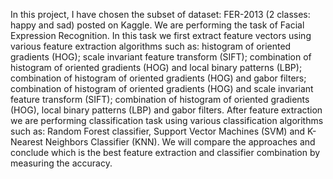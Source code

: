 In this project, I have chosen the subset of dataset: FER-2013 (2 classes: happy and sad) 
posted on Kaggle. We are performing the task of Facial Expression Recognition. In this task we first 
extract feature vectors using various feature extraction algorithms such as: histogram of oriented 
gradients (HOG); scale invariant feature transform (SIFT); combination of histogram of oriented 
gradients (HOG) and local binary patterns (LBP); combination of histogram of oriented gradients (HOG) 
and gabor filters; combination of histogram of oriented gradients (HOG) and scale invariant feature 
transform (SIFT); combination of histogram of oriented gradients (HOG), local binary patterns (LBP) and 
gabor filters.   After feature extraction we are performing classification task using various classification 
algorithms such as:  Random Forest classifier, Support Vector Machines (SVM) and K-Nearest Neighbors 
Classifier (KNN). We will compare the approaches and conclude which is the best feature extraction and 
classifier combination by measuring the accuracy.
